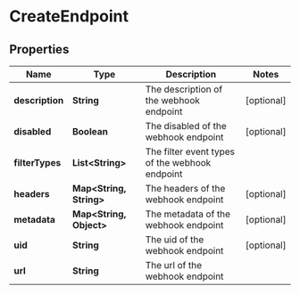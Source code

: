 

# CreateEndpoint


## Properties

Name | Type | Description | Notes
------------ | ------------- | ------------- | -------------
**description** | **String** | The description of the webhook endpoint |  [optional]
**disabled** | **Boolean** | The disabled of the webhook endpoint |  [optional]
**filterTypes** | **List&lt;String&gt;** | The filter event types of the webhook endpoint | 
**headers** | **Map&lt;String, String&gt;** | The headers of the webhook endpoint |  [optional]
**metadata** | **Map&lt;String, Object&gt;** | The metadata of the webhook endpoint |  [optional]
**uid** | **String** | The uid of the webhook endpoint |  [optional]
**url** | **String** | The url of the webhook endpoint | 



